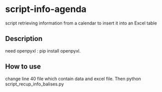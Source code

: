 # script-info-agenda
script retrieving information from a calendar to insert it into an Excel table

## Description 
need openpyxl : pip install openpyxl.

## How to use
change line 40 file which contain data and excel file. Then python script_recup_info_balises.py 
